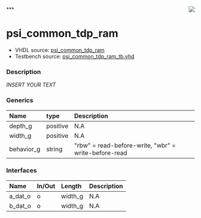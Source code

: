 <img align="right" src="../doc/psi_logo.png">
***

# psi_common_tdp_ram
 - VHDL source: [psi_common_tdp_ram](C:/Users/stef_b/git/GFA/Libraries/Firmware/VHDL/psi_common/hdl/psi_common_tdp_ram.vhd)
 - Testbench source: [psi_common_tdp_ram_tb.vhd](../testbench/psi_common_tdp_ram_tb/psi_common_tdp_ram_tb.vhd)

### Description
*INSERT YOUR TEXT*

### Generics
| Name       | type     | Description                                          |
|:-----------|:---------|:-----------------------------------------------------|
| depth_g    | positive | N.A                                                  |
| width_g    | positive | N.A                                                  |
| behavior_g | string   | "rbw" = read-before-write, "wbr" = write-before-read |

### Interfaces
| Name    | In/Out   | Length   | Description   |
|:--------|:---------|:---------|:--------------|
| a_dat_o | o        | width_g  | N.A           |
| b_dat_o | o        | width_g  | N.A           |